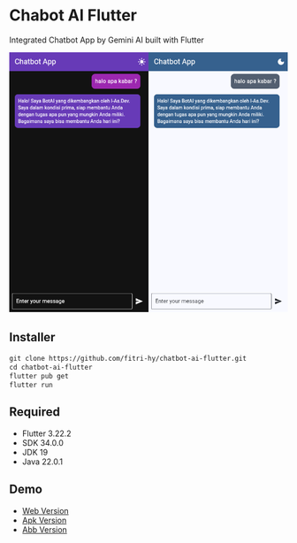 # Chabot AI Flutter

Integrated Chatbot App by Gemini AI built with Flutter

<img src="./screenshoot/ss.png">

## Installer
```
git clone https://github.com/fitri-hy/chatbot-ai-flutter.git
cd chatbot-ai-flutter
flutter pub get
flutter run
```

## Required
- Flutter 3.22.2
- SDK 34.0.0
- JDK 19
- Java 22.0.1

## Demo
- <a href="https://github.com/fitri-hy/chatbot-ai-flutter/blob/f1a02334cf5d08f10e5af02eb919f81118874b35/demo/web-version.zip">Web Version</a>
- <a href="https://github.com/fitri-hy/chatbot-ai-flutter/blob/f1a02334cf5d08f10e5af02eb919f81118874b35/demo/app-release.apk">Apk Version</a>
- <a href="https://github.com/fitri-hy/chatbot-ai-flutter/blob/f1a02334cf5d08f10e5af02eb919f81118874b35/demo/app-release.aab">Abb Version</a>
